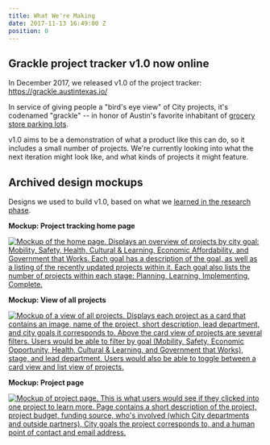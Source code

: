 ```yaml
---
title: What We're Making
date: 2017-11-13 16:49:00 Z
position: 0
---
```


## Grackle project tracker v1.0 now online

In December 2017, we released v1.0 of the project tracker: https://grackle.austintexas.io/

In service of giving people a "bird's eye view" of City projects, it's codenamed "grackle" -- in honor of Austin's favorite inhabitant of [grocery store parking lots](http://kut.org/post/why-do-grackles-flock-grocery-store-parking-lots-dusk). 

v1.0 aims to be a demonstration of what a product like this can do, so it includes a small number of projects. We're currently looking into what the next iteration might look like, and what kinds of projects it might feature.

## Archived design mockups

Designs we used to build v1.0, based on what we [learned in the research phase](http://projects.austintexas.io/projects/project-tracking/research/research-findings/). 

**Mockup: Project tracking home page**

[![Mockup of the home page. Displays an overview of projects by city goal: Mobility, Safety, Health, Cultural & Learning, Economic Affordability, and Government that Works. Each goal has a description of the goal, as well as a listing of the recently updated projects within it. Each goal also lists the number of projects within each stage: Planning, Learning, Implementing, Complete.](/uploads/Wireframes%20v2%20-%20Home.png)](/uploads/Wireframes%20v2%20-%20Home.png)

**Mockup: View of all projects**

[![Mockup of a view of all projects. Displays each project as a card that contains an image, name of the project, short description, lead department, and city goals it corresponds to. Above the card view of projects are several filters. Users would be able to filter by goal (Mobility, Safety, Economic Opportunity, Health, Cultural & Learning, and Government that Works), stage, and lead department. Users would also be able to toggle between a card view and list view of projects.](/uploads/Wireframes%20v2%20-%20Landing%20page%20card%20view.png)](/uploads/Wireframes%20v2%20-%20Landing%20page%20card%20view.png)

**Mockup: Project page**

[![Mockup of project page. This is what users would see if they clicked into one project to learn more. Page contains a short description of the project, project budget, funding source, who's involved (which City departments and outside partners), City goals the project corresponds to, and a human point of contact and email address.](/uploads/Wireframes%20v2%20-%20Project%20page.png)](/uploads/Wireframes%20v2%20-%20Project%20page.png)
